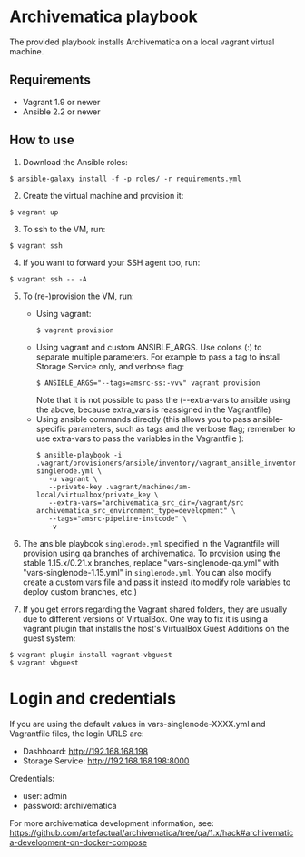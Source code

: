 # Archivematica playbook

The provided playbook installs Archivematica on a local vagrant virtual
machine.

## Requirements

- Vagrant 1.9 or newer
- Ansible 2.2 or newer

## How to use


1. Download the Ansible roles:
  ```
  $ ansible-galaxy install -f -p roles/ -r requirements.yml
  ```

2. Create the virtual machine and provision it:
  ```
  $ vagrant up
  ```

3. To ssh to the VM, run:
  ```
  $ vagrant ssh
  ```

4. If you want to forward your SSH agent too, run:
  ```
  $ vagrant ssh -- -A
  ```

5. To (re-)provision the VM, run:
    * Using vagrant:
        ```
        $ vagrant provision
        ```
    * Using vagrant and custom ANSIBLE_ARGS. Use colons (:) to separate multiple parameters. For example to pass a tag to install Storage Service only, and verbose flag:
        ```
        $ ANSIBLE_ARGS="--tags=amsrc-ss:-vvv" vagrant provision
        ```
      Note that it is not possible to pass the (--extra-vars to ansible using the above, because extra_vars is reassigned in the Vagrantfile)
    * Using ansible commands directly (this allows you to pass ansible-specific parameters,
      such as tags and the verbose flag; remember to use extra-vars to pass the variables in the Vagrantfile ):
        ```
        $ ansible-playbook -i .vagrant/provisioners/ansible/inventory/vagrant_ansible_inventory singlenode.yml \
           -u vagrant \
           --private-key .vagrant/machines/am-local/virtualbox/private_key \
           --extra-vars="archivematica_src_dir=/vagrant/src archivematica_src_environment_type=development" \
           --tags="amsrc-pipeline-instcode" \
           -v
        ```

6. The ansible playbook `singlenode.yml` specified in the Vagrantfile will provision using qa branches of archivematica. To provision using the stable 1.15.x/0.21.x branches, replace "vars-singlenode-qa.yml" with "vars-singlenode-1.15.yml" in `singlenode.yml`. You can also modify create a custom vars file and pass it instead (to modify role variables to deploy custom branches, etc.)  

7. If you get errors regarding the Vagrant shared folders, they are usually due
to different versions of VirtualBox. One way to fix it is using a vagrant
plugin that installs the host's VirtualBox Guest Additions on the guest system:
  ```
  $ vagrant plugin install vagrant-vbguest
  $ vagrant vbguest
  ```

# Login and credentials

If you are using the default values in vars-singlenode-XXXX.yml and Vagrantfile files, the login URLS are:

* Dashboard:       http://192.168.168.198
* Storage Service: http://192.168.168.198:8000

Credentials:

* user: admin
* password: archivematica

For more archivematica development information, see: https://github.com/artefactual/archivematica/tree/qa/1.x/hack#archivematica-development-on-docker-compose
